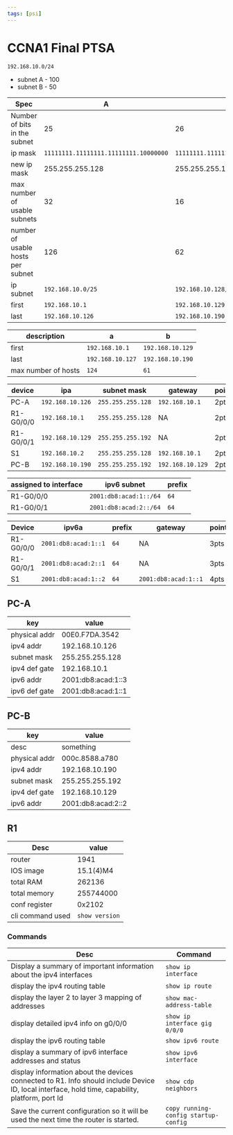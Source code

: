 ```yaml
---
tags: [psi]
---
```

# CCNA1 Final PTSA

`192.168.10.0/24` 
- subnet A - 100
- subnet B - 50

| Spec                              | A                                     | B                                     |
| --------------------------------- | ------------------------------------- | ------------------------------------- |
| Number of bits in the subnet      | 25                                    | 26                                    |
| ip mask                           | `11111111.11111111.11111111.10000000` | `11111111.11111111.11111111.11000000` |
| new ip mask                       | 255.255.255.128                       | 255.255.255.192                       |
| max number of usable subnets      | 32                                      | 16                                      |
| number of usable hosts per subnet | 126                                      |  62                                     |
| ip subnet                         | `192.168.10.0/25`                     | `192.168.10.128/26`                   |
| first                             | `192.168.10.1`                        | `192.168.10.129`                      |
| last                              | `192.168.10.126`                      | `192.168.10.190`                                      |


| description         | a                | b                |
| ------------------- | ---------------- | ---------------- |
| first               | `192.168.10.1`   | `192.168.10.129` |
| last                | `192.168.10.127` | `192.168.10.190` |
| max number of hosts | `124`            | `61`                 |

| device    | ipa              | subnet mask       | gateway        | points |
| --------- | ---------------- | ----------------- | -------------- | ------ |
| PC-A      | `192.168.10.126` | `255.255.255.128` | `192.168.10.1` | 2pts   |
| R1-G0/0/0 | `192.168.10.1`   | `255.255.255.128` | NA             | 2pts   |
| R1-G0/0/1 | `192.168.10.129` | `255.255.255.192` | NA             | 2pts   |
| S1        | `192.168.10.2`   | `255.255.255.128` | `192.168.10.1` | 2pts   |
| PC-B      | `192.168.10.190` | `255.255.255.192` | `192.168.10.129`               | 2pts   |

| assigned to interface | ipv6 subnet            | prefix  |
| --------------------- | ---------------------- | ------- |
| R1-G0/0/0             | `2001:db8:acad:1::/64` | `64`   |
| R1-G0/0/1             | `2001:db8:acad:2::/64` | `64`        |

| Device    | ipv6a                | prefix | gateway              | points |
| --------- | -------------------- | ------ | -------------------- | ------ |
| R1-G0/0/0 | `2001:db8:acad:1::1` | `64`   | NA                   | 3pts   |
| R1-G0/0/1 | `2001:db8:acad:2::1` | `64`   | NA                   | 3pts   |
| S1        | `2001:db8:acad:1::2` | `64`   | `2001:db8:acad:1::1` | 4pts       |

## PC-A
| key           | value              |
| ------------- | ------------------ |
| physical addr | 00E0.F7DA.3542     |
| ipv4 addr     | 192.168.10.126     |
| subnet mask   | 255.255.255.128    |
| ipv4 def gate | 192.168.10.1       |
| ipv6 addr     | 2001:db8:acad:1::3 |
| ipv6 def gate | 2001:db8:acad:1::1                   |

## PC-B
| key           | value           |
| ------------- | --------------- |
| desc          | something       |
| physical addr | 000c.8588.a780  |
| ipv4 addr     | 192.168.10.190  |
| subnet mask   | 255.255.255.192 |
| ipv4 def gate | 192.168.10.129  |
| ipv6 addr     | 2001:db8:acad:2::2                |

## R1
| Desc             | value     |
| ---------------- | --------- |
| router           | 1941           |
| IOS image        | 15.1(4)M4 |
| total RAM        | 262136          |
| total memory     | 255744000          |
| conf register    | 0x2102          |
| cli command used | `show version`          |

### Commands

| Desc                                                                                                                                            | Command                       |
| ----------------------------------------------------------------------------------------------------------------------------------------------- | ----------------------------- |
| Display a summary of important information about the ipv4 interfaces                                                                            | `show ip interface`           |
| display the ipv4 routing table                                                                                                                  | `show ip route`               |
| display the layer 2 to layer 3 mapping of addresses                                                                                             | `show mac-address-table`      |
| display detailed ipv4 info on g0/0/0                                                                                                            | `show ip interface gig 0/0/0` |
| display the ipv6 routing table                                                                                                                  | `show ipv6 route`             |
| display a summary of ipv6 interface addresses and status                                                                                        | `show ipv6 interface`         |
| display information about the devices connected to R1. Info should include Device ID, local interface, hold time, capability, platform, port Id | `show cdp neighbors`          |
| Save the current configuration so it will be used the next time the router is started.                                                          | `copy running-config startup-config`                              |
